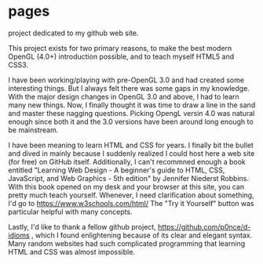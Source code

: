 # pages
project dedicated to my github web site.

This project exists for two primary reasons, to make the best modern OpenGL (4.0+) introduction possible, and to teach myself HTML5 and CSS3.

I have been working/playing with pre-OpenGL 3.0 and had created some interesting things. But I always felt there was some gaps in my knowledge.  With the major design changes in OpenGL 3.0 and above, I had to learn many new things. Now, I finally thought it was time to draw a line in the sand and master these nagging questions. Picking OpengL versin 4.0 was natural enough since both it and the 3.0 versions have been around long enough to be mainstream. 

I have been meaning to learn HTML and CSS for years. I finally bit the bullet and dived in mainly because I suddenly realized I could host here a web site (for free) on GitHub itself.  Additionally, I can't recommned enough a book entitled "Learning Web Design - A beginner's guide to HTML, CSS, JavaScript, and Web Graphics - 5th edition" by Jennifer Niederst Robbins.  With this book opened on my desk and your browser at this site, you can pretty much teach yourself. Whenever, I need clarification about something, I'd go to https://www.w3schools.com/html/  The "Try it Yourself" button was particular helpful with many concepts.

Lastly, I'd like to thank a fellow github project, https://github.com/p0nce/d-idioms , which I found enlightening because of its clear and elegant syntax. Many random websites had such complicated programming that learning HTML and CSS was almost impossible.

